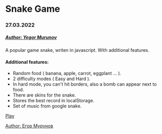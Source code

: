 # Snake Game
### 27.03.2022
##### [Author: Yegor Murunov](https://yegormurunov.gq)

A popular game snake, writen in javascript. With additional features.

#### Additional features:
- Random food ( banana, apple, carrot, eggplant ... ).
- 2 difficulty modes ( Easy and Hard ).
- In hard mode, you can't hit borders, also a bomb can appear next to food.
- There are skins for the snake.
- Stores the best record in localStorage.
- Set of music from google snake.

[Play](https://yegormurunov.github.io/snake.js/)

[Author: Егор Мурунов](https://yegormurunov.gq)
